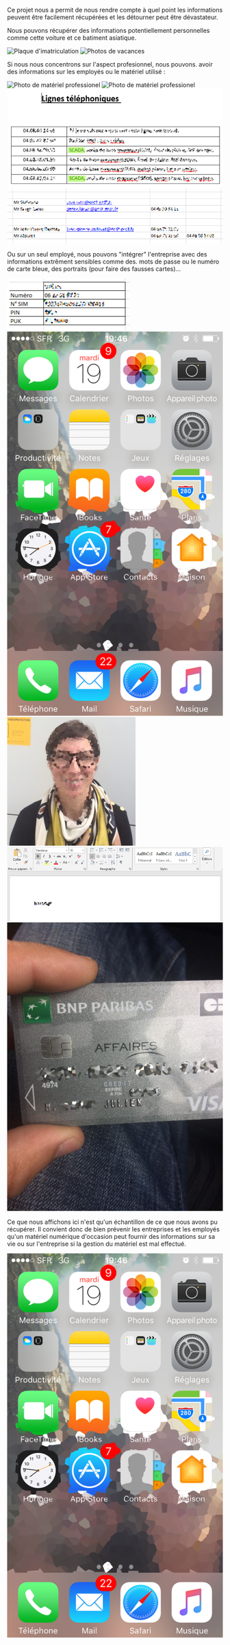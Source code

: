 Ce projet nous a permit de nous rendre compte à quel point les informations peuvent être facilement récupérées et les détourner peut être dévastateur.

Nous pouvons récupérer des informations potentiellement personnelles comme cette voiture et ce batiment asiatique.

![Plaque d'imatriculation](https://github.com/hubos89/ProjectForensic/blob/master/Analyse%20post%20R%C3%A9cup%C3%A9ration/R%C3%A9sultat%20de%20la%20recherche%20de%20Fichier/184842368B.jpg)
![Photos de vacances](https://github.com/hubos89/ProjectForensic/blob/master/Analyse%20post%20R%C3%A9cup%C3%A9ration/R%C3%A9sultat%20de%20la%20recherche%20de%20Fichier/190374024.jpg)

Si nous nous concentrons sur l'aspect profesionnel, nous pouvons. avoir des informations sur les employés ou le matériel utilisé :

![Photo de matériel professionel](https://github.com/hubos89/ProjectForensic/blob/master/Analyse%20post%20R%C3%A9cup%C3%A9ration/R%C3%A9sultat%20de%20la%20recherche%20de%20Fichier/229217624B.jpg)
![Photo de matériel professionel](https://github.com/hubos89/ProjectForensic/blob/master/Analyse%20post%20R%C3%A9cup%C3%A9ration/R%C3%A9sultat%20de%20la%20recherche%20de%20Fichier/230031328B.jpg)
![Information lignes téléphoniques](https://github.com/hubos89/ProjectForensic/blob/master/Analyse%20post%20R%C3%A9cup%C3%A9ration/R%C3%A9sultat%20de%20la%20recherche%20de%20Fichier/741587542B.png)
![Informations personnelles](https://github.com/hubos89/ProjectForensic/blob/master/Analyse%20post%20R%C3%A9cup%C3%A9ration/R%C3%A9sultat%20de%20la%20recherche%20de%20Fichier/845721156B.png)

Ou sur un seul employé, nous pouvons "intégrer" l'entreprise avec des informations extrêment sensibles comme des. mots de passe ou le numéro de carte bleue, des portraits (pour faire des fausses cartes)...

![Information carte SIM](https://github.com/hubos89/ProjectForensic/blob/master/Analyse%20post%20R%C3%A9cup%C3%A9ration/R%C3%A9sultat%20de%20la%20recherche%20de%20Fichier/245875632B.png)
![Ecran de téléphone](https://github.com/hubos89/ProjectForensic/blob/master/Analyse%20post%20R%C3%A9cup%C3%A9ration/R%C3%A9sultat%20de%20la%20recherche%20de%20Fichier/51170840B.png)
![Portrait](https://github.com/hubos89/ProjectForensic/blob/master/Analyse%20post%20R%C3%A9cup%C3%A9ration/R%C3%A9sultat%20de%20la%20recherche%20de%20Fichier/294744039B.png)
![Potentiel mot de passe](https://github.com/hubos89/ProjectForensic/blob/master/Analyse%20post%20R%C3%A9cup%C3%A9ration/R%C3%A9sultat%20de%20la%20recherche%20de%20Fichier/326574198B.png)
![Photo de carte de crédit](https://github.com/hubos89/ProjectForensic/blob/master/Analyse%20post%20R%C3%A9cup%C3%A9ration/R%C3%A9sultat%20de%20la%20recherche%20de%20Fichier/376439848B.jpg)

Ce que nous affichons ici n'est qu'un échantillon de ce que nous avons pu récupérer. Il convient donc de bien prévenir les entreprises et les employés qu'un matériel numérique d'occasion peut fournir des informations sur sa vie ou sur l'entreprise si la gestion du matériel est mal effectué.

![Ecran de téléphone](https://github.com/hubos89/ProjectForensic/blob/master/Analyse%20post%20R%C3%A9cup%C3%A9ration/R%C3%A9sultat%20de%20la%20recherche%20de%20Fichier/51170840B.png)
